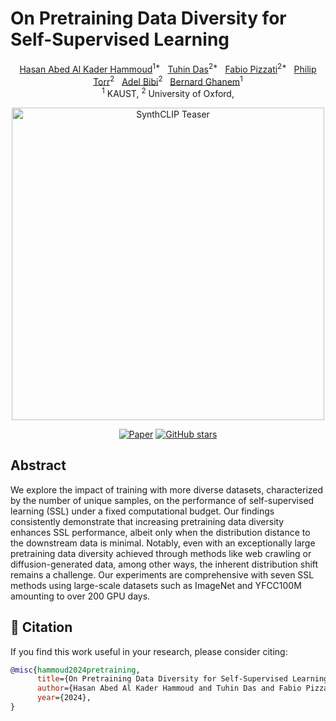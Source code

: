 # On Pretraining Data Diversity for Self-Supervised Learning


<div align="center">
  
<div>
  <a href="https://scholar.google.com/citations?user=Plf1JSIAAAAJ&hl=en">Hasan Abed Al Kader Hammoud</a><sup>1*</sup>&nbsp;&nbsp;
  <a href="https://fr.linkedin.com/in/das-tuhin">Tuhin Das</a><sup>2*</sup>&nbsp;&nbsp;
  <a href="https://fabvio.github.io/">Fabio Pizzati</a><sup>2*</sup>&nbsp;&nbsp;
  <a href="https://scholar.google.com/citations?user=kPxa2w0AAAAJ&hl=en">Philip Torr</a><sup>2</sup>&nbsp;&nbsp;
  <a href="https://www.adelbibi.com/">Adel Bibi</a><sup>2</sup>&nbsp;&nbsp;
  <a href="https://www.bernardghanem.com/">Bernard Ghanem</a><sup>1</sup>
  <br>
  <sup>1</sup> KAUST,
  <sup>2</sup> University of Oxford,
</div>
  
<img src="https://i.ibb.co/PtxXHqc/ssl-teaser.jpg" alt="SynthCLIP Teaser" width="500"> <!-- Sets the width to 500 pixels -->

[![Paper](https://img.shields.io/badge/arXiv-Paper-red?style=for-the-badge&logo=arxiv)](https://arxiv.org/abs/2403.13808) 
[![GitHub stars](https://img.shields.io/github/stars/hammoudhasan/DiversitySSL?style=for-the-badge)](https://github.com/hammoudhasan/DiversitySSL/stargazers)
</div>



## Abstract 
We explore the impact of training with more diverse datasets, characterized by the number of unique samples, on the performance of self-supervised learning (SSL) under a fixed computational budget. Our findings consistently demonstrate that increasing pretraining data diversity enhances SSL performance, albeit only when the distribution distance to the downstream data is minimal. Notably, even with an exceptionally large pretraining data diversity achieved through methods like web crawling or diffusion-generated data, among other ways, the inherent distribution shift remains a challenge. Our experiments are comprehensive with seven SSL methods using large-scale datasets such as ImageNet and YFCC100M amounting to over 200 GPU days. 

## 📖 Citation
If you find this work useful in your research, please consider citing:

```bibtex
@misc{hammoud2024pretraining,
      title={On Pretraining Data Diversity for Self-Supervised Learning}, 
      author={Hasan Abed Al Kader Hammoud and Tuhin Das and Fabio Pizzati and Philip Torr and Adel Bibi and Bernard Ghanem},
      year={2024},
}
```
